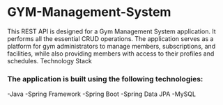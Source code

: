 # GYM-Management-System
This REST API is designed for a Gym Management System application. It performs all the essential CRUD operations. The application serves as a platform for gym administrators to manage members, subscriptions, and facilities, while also providing members with access to their profiles and schedules.
Technology Stack
### The application is built using the following technologies:

-Java
-Spring Framework
-Spring Boot
-Spring Data JPA
-MySQL
